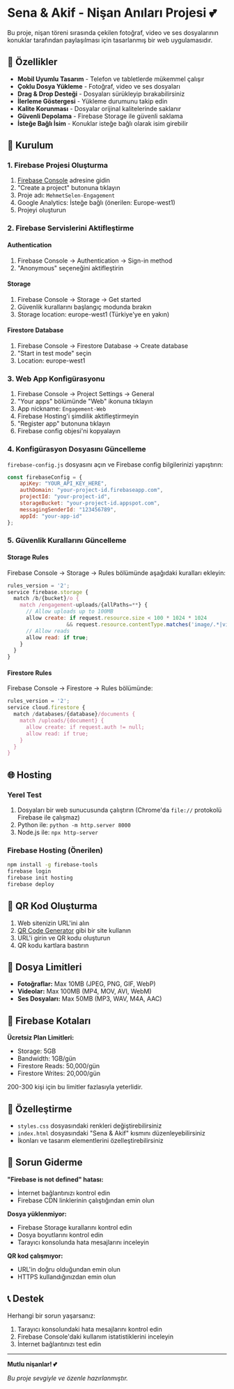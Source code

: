 # Sena & Akif - Nişan Anıları Projesi 💕

Bu proje, nişan töreni sırasında çekilen fotoğraf, video ve ses dosyalarının konuklar tarafından paylaşılması için tasarlanmış bir web uygulamasıdır.

## 🎯 Özellikler

- **Mobil Uyumlu Tasarım** - Telefon ve tabletlerde mükemmel çalışır
- **Çoklu Dosya Yükleme** - Fotoğraf, video ve ses dosyaları
- **Drag & Drop Desteği** - Dosyaları sürükleyip bırakabilirsiniz
- **İlerleme Göstergesi** - Yükleme durumunu takip edin
- **Kalite Korunması** - Dosyalar orijinal kalitelerinde saklanır
- **Güvenli Depolama** - Firebase Storage ile güvenli saklama
- **İsteğe Bağlı İsim** - Konuklar isteğe bağlı olarak isim girebilir

## 🚀 Kurulum

### 1. Firebase Projesi Oluşturma

1. [Firebase Console](https://console.firebase.google.com) adresine gidin
2. "Create a project" butonuna tıklayın
3. Proje adı: `MehmetSelen-Engagement`
4. Google Analytics: İsteğe bağlı (önerilen: Europe-west1)
5. Projeyi oluşturun

### 2. Firebase Servislerini Aktifleştirme

#### Authentication
1. Firebase Console → Authentication → Sign-in method
2. "Anonymous" seçeneğini aktifleştirin

#### Storage
1. Firebase Console → Storage → Get started
2. Güvenlik kurallarını başlangıç modunda bırakın
3. Storage location: europe-west1 (Türkiye'ye en yakın)

#### Firestore Database
1. Firebase Console → Firestore Database → Create database
2. "Start in test mode" seçin
3. Location: europe-west1

### 3. Web App Konfigürasyonu

1. Firebase Console → Project Settings → General
2. "Your apps" bölümünde "Web" ikonuna tıklayın
3. App nickname: `Engagement-Web`
4. Firebase Hosting'i şimdilik aktifleştirmeyin
5. "Register app" butonuna tıklayın
6. Firebase config objesi'ni kopyalayın

### 4. Konfigürasyon Dosyasını Güncelleme

`firebase-config.js` dosyasını açın ve Firebase config bilgilerinizi yapıştırın:

```javascript
const firebaseConfig = {
    apiKey: "YOUR_API_KEY_HERE",
    authDomain: "your-project-id.firebaseapp.com",
    projectId: "your-project-id",
    storageBucket: "your-project-id.appspot.com",
    messagingSenderId: "123456789",
    appId: "your-app-id"
};
```

### 5. Güvenlik Kurallarını Güncelleme

#### Storage Rules
Firebase Console → Storage → Rules bölümünde aşağıdaki kuralları ekleyin:

```javascript
rules_version = '2';
service firebase.storage {
  match /b/{bucket}/o {
    match /engagement-uploads/{allPaths=**} {
      // Allow uploads up to 100MB
      allow create: if request.resource.size < 100 * 1024 * 1024
                   && request.resource.contentType.matches('image/.*|video/.*|audio/.*');
      // Allow reads
      allow read: if true;
    }
  }
}
```

#### Firestore Rules
Firebase Console → Firestore → Rules bölümünde:

```javascript
rules_version = '2';
service cloud.firestore {
  match /databases/{database}/documents {
    match /uploads/{document} {
      allow create: if request.auth != null;
      allow read: if true;
    }
  }
}
```

## 🌐 Hosting

### Yerel Test
1. Dosyaları bir web sunucusunda çalıştırın (Chrome'da `file://` protokolü Firebase ile çalışmaz)
2. Python ile: `python -m http.server 8000`
3. Node.js ile: `npx http-server`

### Firebase Hosting (Önerilen)
```bash
npm install -g firebase-tools
firebase login
firebase init hosting
firebase deploy
```

## 📱 QR Kod Oluşturma

1. Web sitenizin URL'ini alın
2. [QR Code Generator](https://www.qr-code-generator.com/) gibi bir site kullanın
3. URL'i girin ve QR kodu oluşturun
4. QR kodu kartlara bastırın

## 🔧 Dosya Limitleri

- **Fotoğraflar:** Max 10MB (JPEG, PNG, GIF, WebP)
- **Videolar:** Max 100MB (MP4, MOV, AVI, WebM)
- **Ses Dosyaları:** Max 50MB (MP3, WAV, M4A, AAC)

## 💾 Firebase Kotaları

**Ücretsiz Plan Limitleri:**
- Storage: 5GB
- Bandwidth: 1GB/gün
- Firestore Reads: 50,000/gün
- Firestore Writes: 20,000/gün

200-300 kişi için bu limitler fazlasıyla yeterlidir.

## 🎨 Özelleştirme

- `styles.css` dosyasındaki renkleri değiştirebilirsiniz
- `index.html` dosyasındaki "Sena & Akif" kısmını düzenleyebilirsiniz
- İkonları ve tasarım elementlerini özelleştirebilirsiniz

## 🐛 Sorun Giderme

**"Firebase is not defined" hatası:**
- İnternet bağlantınızı kontrol edin
- Firebase CDN linklerinin çalıştığından emin olun

**Dosya yüklenmiyor:**
- Firebase Storage kurallarını kontrol edin
- Dosya boyutlarını kontrol edin
- Tarayıcı konsolunda hata mesajlarını inceleyin

**QR kod çalışmıyor:**
- URL'in doğru olduğundan emin olun
- HTTPS kullandığınızdan emin olun

## 📞 Destek

Herhangi bir sorun yaşarsanız:
1. Tarayıcı konsolundaki hata mesajlarını kontrol edin
2. Firebase Console'daki kullanım istatistiklerini inceleyin
3. İnternet bağlantınızı test edin

---

**Mutlu nişanlar! 💕**

*Bu proje sevgiyle ve özenle hazırlanmıştır.*

